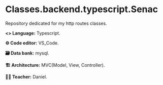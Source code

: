 # Classes.backend.typescript.Senac
<p>Repository dedicated for my http routes classes.</p>

<p><b><> Language:</b> Typescript.</p>
<p><b>⚙️ Code editor:</b> VS_Code.</p>
<p><b>🗃️ Data bank:</b> mysql.</p>
<p><b>🏗️ Architecture:</b> MVC(Model, View, Controller).</p>
<p><b>👨‍🏫 Teacher:</b> Daniel.</p>
